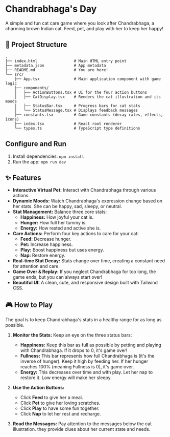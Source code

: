 # Chandrabhaga's Day

A simple and fun cat care game where you look after Chandrabhaga, a charming brown Indian cat. Feed, pet, and play with her to keep her happy!

## 📂 Project Structure

```
.
├── index.html                # Main HTML entry point
├── metadata.json             # App metadata
├── README.md                 # You are here!
└── src/
    ├── App.tsx               # Main application component with game logic
    ├── components/
    │   ├── ActionButtons.tsx # UI for the four action buttons
    │   ├── CatDisplay.tsx    # Renders the cat illustration and its moods
    │   ├── StatusBar.tsx     # Progress bars for cat stats
    │   └── StatusMessage.tsx # Displays feedback messages
    ├── constants.tsx         # Game constants (decay rates, effects, icons)
    ├── index.tsx             # React root renderer
    └── types.ts              # TypeScript type definitions
```

## Configure and Run

1. Install dependencies:
   `npm install`
2. Run the app:
   `npm run dev`

## ✨ Features

*   **Interactive Virtual Pet:** Interact with Chandrabhaga through various actions.
*   **Dynamic Moods:** Watch Chandrabhaga's expression change based on her stats. She can be happy, sad, sleepy, or neutral.
*   **Stat Management:** Balance three core stats:
    *   **Happiness:** How joyful your cat is.
    *   **Hunger:** How full her tummy is.
    *   **Energy:** How rested and active she is.
*   **Care Actions:** Perform four key actions to care for your cat:
    *   **Feed:** Decrease hunger.
    *   **Pet:** Increase happiness.
    *   **Play:** Boost happiness but uses energy.
    *   **Nap:** Restore energy.
*   **Real-time Stat Decay:** Stats change over time, creating a constant need for attention and care.
*   **Game Over & Replay:** If you neglect Chandrabhaga for too long, the game ends, but you can always start over!
*   **Beautiful UI:** A clean, cute, and responsive design built with Tailwind CSS.

## 🎮 How to Play

The goal is to keep Chandrabhaga's stats in a healthy range for as long as possible.

1.  **Monitor the Stats:** Keep an eye on the three status bars:
    *   **Happiness:** Keep this bar as full as possible by petting and playing with Chandrabhaga. If it drops to 0, it's game over!
    *   **Fullness:** This bar represents how full Chandrabhaga is (it's the inverse of hunger). Keep it high by feeding her. If her hunger reaches 100% (meaning Fullness is 0), it's game over.
    *   **Energy:** This decreases over time and with play. Let her nap to restore it. Low energy will make her sleepy.

2.  **Use the Action Buttons:**
    *   Click **Feed** to give her a meal.
    *   Click **Pet** to give her loving scratches.
    *   Click **Play** to have some fun together.
    *   Click **Nap** to let her rest and recharge.

3.  **Read the Messages:** Pay attention to the messages below the cat illustration. they provide clues about her current state and needs.


